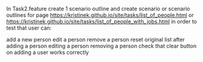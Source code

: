 In Task2.feature create 1 scenario outline and create scenario or scenario outlines for page https://kristinek.github.io/site/tasks/list_of_people.html or https://kristinek.github.io/site/tasks/list_of_people_with_jobs.html in order to test that user can:

add a new person
edit a person
remove a person
reset original list after
adding a person
editing a person
removing a person
check that clear button on adding a user works correctly
